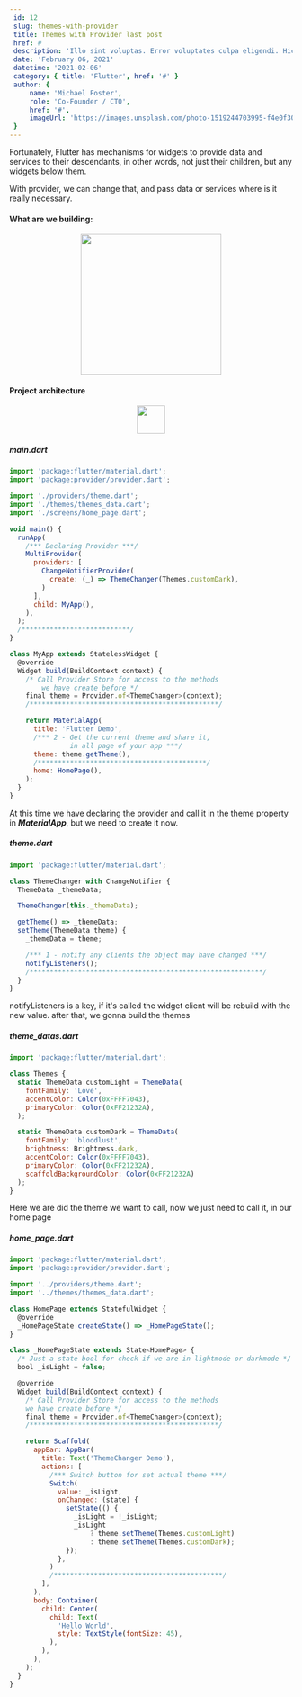 ```yaml
---
 id: 12 
 slug: themes-with-provider
 title: Themes with Provider last post
 href: #
 description: 'Illo sint voluptas. Error voluptates culpa eligendi. Hic vel totam vitae illo. Non aliquid explicabo necessitatibus unde. Sed exercitationem placeat consectetur nulla deserunt vel iusto corrupti dicta laboris incididunt.'
 date: 'February 06, 2021'
 datetime: '2021-02-06'
 category: { title: 'Flutter', href: '#' }
 author: {
     name: 'Michael Foster',
     role: 'Co-Founder / CTO',
     href: '#',
     imageUrl: 'https://images.unsplash.com/photo-1519244703995-f4e0f30006d5?ixlib=rb-1.2.1&ixid=eyJhcHBfaWQiOjEyMDd9&auto=format&fit=facearea&facepad=2&w=256&h=256&q=80',
 }
---
```


Fortunately, Flutter has mechanisms for widgets to provide data and services to their descendants, 
in other words, not just their children, but any widgets below them.

With provider, we can change that, and pass data or services where is it really necessary.

#### What are we building:
<p style="text-align: center">
  <image width="250" src="/darkmode.gif" />
</p>

#### Project architecture
<p style="text-align: center">
  <image width="50" src="./archi.png" />
</p>


##### ***main.dart***
```js 
import 'package:flutter/material.dart';
import 'package:provider/provider.dart';

import './providers/theme.dart';
import './themes/themes_data.dart';
import './screens/home_page.dart';

void main() {
  runApp(
    /*** Declaring Provider ***/
    MultiProvider(
      providers: [
        ChangeNotifierProvider(
          create: (_) => ThemeChanger(Themes.customDark),
        )
      ],
      child: MyApp(),
    ),
  );
  /***************************/
}

class MyApp extends StatelessWidget {
  @override
  Widget build(BuildContext context) {
    /* Call Provider Store for access to the methods 
        we have create before */
    final theme = Provider.of<ThemeChanger>(context);
    /***********************************************/

    return MaterialApp(
      title: 'Flutter Demo',
      /*** 2 - Get the current theme and share it,
               in all page of your app ***/
      theme: theme.getTheme(),
      /******************************************/
      home: HomePage(),
    );
  }
}
```

At this time we have declaring the provider and call it in the theme property in ***MaterialApp***, but we need to create it now.

##### ***theme.dart***

```js 
import 'package:flutter/material.dart';

class ThemeChanger with ChangeNotifier {
  ThemeData _themeData;

  ThemeChanger(this._themeData);

  getTheme() => _themeData;
  setTheme(ThemeData theme) {
    _themeData = theme;

    /*** 1 - notify any clients the object may have changed ***/
    notifyListeners();
    /**********************************************************/
  }
}
```

notifyListeners is a key, if it's called the widget client will be rebuild with the new value.
after that, we gonna build the themes

##### ***theme_datas.dart***

```js 
import 'package:flutter/material.dart';

class Themes {
  static ThemeData customLight = ThemeData(
    fontFamily: 'Love',
    accentColor: Color(0xFFFF7043),
    primaryColor: Color(0xFF21232A),
  );

  static ThemeData customDark = ThemeData(
    fontFamily: 'bloodlust',
    brightness: Brightness.dark,
    accentColor: Color(0xFFFF7043),
    primaryColor: Color(0xFF21232A),
    scaffoldBackgroundColor: Color(0xFF21232A)
  );
}
```

Here we are did the theme we want to call, now we just need to call it, in our home page 

##### ***home_page.dart***

```js
import 'package:flutter/material.dart';
import 'package:provider/provider.dart';

import '../providers/theme.dart';
import '../themes/themes_data.dart';

class HomePage extends StatefulWidget {
  @override
  _HomePageState createState() => _HomePageState();
}

class _HomePageState extends State<HomePage> {
  /* Just a state bool for check if we are in lightmode or darkmode */
  bool _isLight = false;

  @override
  Widget build(BuildContext context) {
    /* Call Provider Store for access to the methods 
    we have create before */
    final theme = Provider.of<ThemeChanger>(context);
    /***********************************************/

    return Scaffold(
      appBar: AppBar(
        title: Text('ThemeChanger Demo'),
        actions: [
          /*** Switch button for set actual theme ***/
          Switch(
            value: _isLight,
            onChanged: (state) {
              setState(() {
                _isLight = !_isLight;
                _isLight
                    ? theme.setTheme(Themes.customLight)
                    : theme.setTheme(Themes.customDark);
              });
            },
          )
          /******************************************/
        ],
      ),
      body: Container(
        child: Center(
          child: Text(
            'Hello World',
            style: TextStyle(fontSize: 45),
          ),
        ),
      ),
    );
  }
}
```


